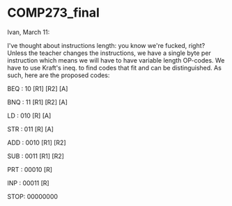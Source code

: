 # COMP273_final  
Ivan, March 11:  

  I've thought about instructions length: you know we're fucked, right?  
  Unless the teacher changes the instructions, we have a single byte per instruction which means we will have to have variable length OP-codes.
  We have to use Kraft's ineq. to find codes that fit and can be distinguished.
  As such, here are the proposed codes:
  
  BEQ : 10 [R1] [R2] [A]
  
  BNQ : 11 [R1] [R2] [A]
  
  LD  : 010 [R] [A]
  
  STR : 011 [R] [A]
  
  ADD : 0010 [R1] [R2]
  
  SUB : 0011 [R1] [R2]
  
  PRT : 00010 [R]
  
  INP : 00011 [R]
  
  STOP: 00000000
